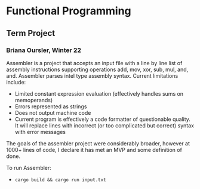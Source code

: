 # Functional Programming
## Term Project
### Briana Oursler, Winter 22

Assembler is a project that accepts an input file with a line by line list of assembly instructions supporting operations add, mov, xor, sub, mul, and, and. Assembler parses intel type assembly syntax. Current limitations include:
 - Limited constant expression evaluation (effectively handles sums on memoperands)
 - Errors represented as strings
 - Does not output machine code
 - Current program is effectively a code formatter of questionable quality. It will replace lines with incorrect (or too complicated but correct) syntax with error messages
 
 The goals of the assembler project were considerably broader, however at 1000+ lines of code, I declare it has met an MVP and some definition of done.
 
 To run Assembler: 
  - `cargo build && cargo run input.txt`
   
